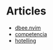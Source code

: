 # Articles

- [dbee.nvim](./2021-08-01-dbee-nvim.md)
- [competencia](./competencia.ipynb)
- [hotelling](./hotelling.ipynb)
